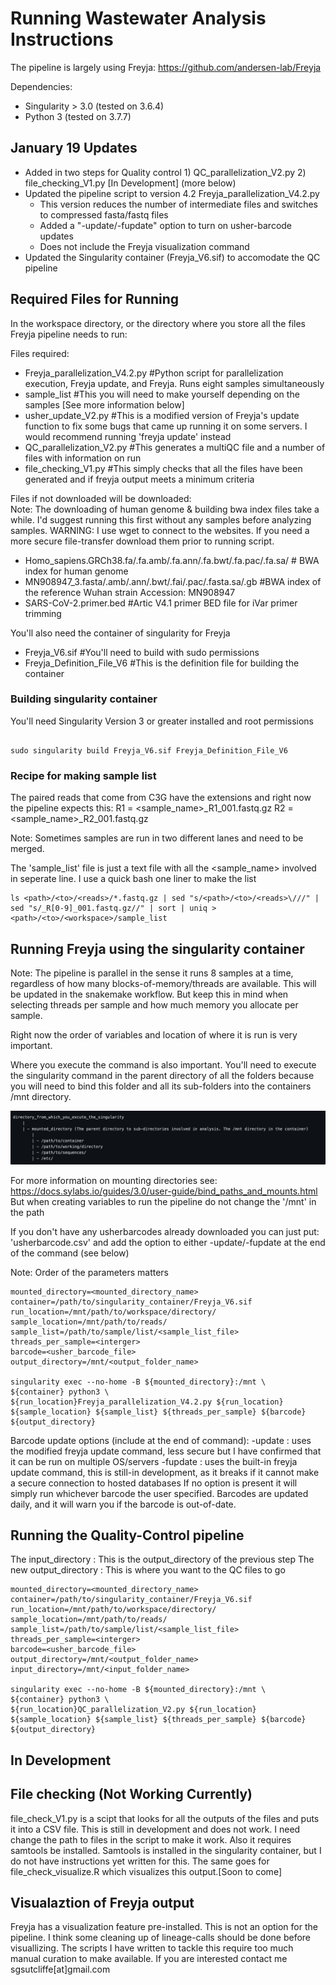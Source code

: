 # Running Wastewater Analysis Instructions
The pipeline is largely using Freyja: https://github.com/andersen-lab/Freyja

Dependencies:
- Singularity > 3.0 (tested on 3.6.4)
- Python 3 (tested on 3.7.7)

## January 19 Updates
- Added in two steps for Quality control 1) QC_parallelization_V2.py 2) file_checking_V1.py [In Development] (more below)
- Updated the pipeline script to version 4.2 Freyja_parallelization_V4.2.py
   - This version reduces the number of intermediate files and switches to compressed fasta/fastq files
   - Added a "-update/-fupdate" option to turn on usher-barcode updates
   - Does not include the Freyja visualization command
- Updated the Singularity container (Freyja_V6.sif) to accomodate the QC pipeline

## Required Files for Running

In the workspace directory, or the directory where you store all the files Freyja pipeline needs to run:

Files required:

* Freyja_parallelization_V4.2.py #Python script for parallelization execution, Freyja update, and Freyja. Runs eight samples simultaneously
* sample_list #This you will need to make yourself depending on the samples [See more information below]
* usher_update_V2.py #This is a modified version of Freyja's update function to fix some bugs that came up running it on some servers. I would recommend running 'freyja update' instead
* QC_parallelization_V2.py #This generates a multiQC file and a number of files with information on run
* file_checking_V1.py #This simply checks that all the files have been generated and if freyja output meets a minimum criteria

Files if not downloaded will be downloaded:    
   Note: The downloading of human genome & building bwa index files take a while. I'd suggest running this first without any samples before analyzing samples. WARNING: I use wget to connect to the websites. If you need a more secure file-transfer download them prior to running script.
* Homo_sapiens.GRCh38.fa/.fa.amb/.fa.ann/.fa.bwt/.fa.pac/.fa.sa/ # BWA index for human genome
* MN908947_3.fasta/.amb/.ann/.bwt/.fai/.pac/.fasta.sa/.gb #BWA index of the reference Wuhan strain Accession: MN908947 
* SARS-CoV-2.primer.bed #Artic V4.1 primer BED file for iVar primer trimming

You'll also need the container of singularity for Freyja

* Freyja_V6.sif #You'll need to build with sudo permissions
* Freyja_Definition_File_V6 #This is the definition file for building the container

### Building singularity container

You'll need Singularity Version 3 or greater installed and root permissions

```shell

sudo singularity build Freyja_V6.sif Freyja_Definition_File_V6

```

### Recipe for making sample list

The paired reads that come from C3G have the extensions and right now the pipeline expects this:
R1 = <sample_name>_R1_001.fastq.gz
R2 = <sample_name>_R2_001.fastq.gz

Note: Sometimes samples are run in two different lanes and need to be merged. 

The 'sample_list' file is just a text file with all the <sample_name> involved in seperate line. I use a quick bash one liner to make the list

```shell
ls <path>/<to>/<reads>/*.fastq.gz | sed "s/<path>/<to>/<reads>\///" | sed "s/_R[0-9]_001.fastq.gz//" | sort | uniq > <path>/<to>/<workspace>/sample_list
```

## Running Freyja using the singularity container
Note: The pipeline is parallel in the sense it runs 8 samples at a time, regardless of how many blocks-of-memory/threads are available. This will be updated in the snakemake workflow. But keep this in mind when selecting threads per sample and how much memory you allocate per sample.

Right now the order of variables and location of where it is run is very important.

Where you execute the command is also important. You'll need to execute the singularity command in the parent directory of all the folders because you will need to bind this folder and all its sub-folders into the containers /mnt directory.

![](directory_example.jpeg)

For more information on mounting directories see: https://docs.sylabs.io/guides/3.0/user-guide/bind_paths_and_mounts.html
But when creating variables to run the pipeline do not change the '/mnt' in the path

If you don't have any usherbarcodes already downloaded you can just put:
'usherbarcode.csv' and add the option to either -update/-fupdate at the end of the command (see below)

Note: Order of the parameters matters
```shell
mounted_directory=<mounted_directory_name>
container=/path/to/singularity_container/Freyja_V6.sif
run_location=/mnt/path/to/workspace/directory/
sample_location=/mnt/path/to/reads/
sample_list=/path/to/sample/list/<sample_list_file>
threads_per_sample=<interger>
barcode=<usher_barcode_file>
output_directory=/mnt/<output_folder_name>

singularity exec --no-home -B ${mounted_directory}:/mnt \
${container} python3 \
${run_location}Freyja_parallelization_V4.2.py ${run_location} ${sample_location} ${sample_list} ${threads_per_sample} ${barcode} ${output_directory}

```
Barcode update options (include at the end of command):
-update : uses the modified freyja update command, less secure but I have confirmed that it can be run on multiple OS/servers
-fupdate : uses the built-in freyja update command, this is still-in development, as it breaks if it cannot make a secure connection to hosted databases
If no option is present it will simply run whichever barcode the user specified. Barcodes are updated daily, and it will warn you if the barcode is out-of-date.

## Running the Quality-Control pipeline

The input_directory : This is the output_directory of the previous step
The new output_directory : This is where you want to the QC files to go

```shell
mounted_directory=<mounted_directory_name>
container=/path/to/singularity_container/Freyja_V6.sif
run_location=/mnt/path/to/workspace/directory/
sample_location=/mnt/path/to/reads/
sample_list=/path/to/sample/list/<sample_list_file>
threads_per_sample=<interger>
barcode=<usher_barcode_file>
output_directory=/mnt/<output_folder_name>
input_directory=/mnt/<input_folder_name>

singularity exec --no-home -B ${mounted_directory}:/mnt \
${container} python3 \
${run_location}QC_parallelization_V2.py ${run_location} ${sample_location} ${sample_list} ${threads_per_sample} ${barcode} ${output_directory}

```

## In Development

## File checking (Not Working Currently)
file_check_V1.py is a scipt that looks for all the outputs of the files and puts it into a CSV file. This is still in development and does not work. I need change the path to files in the script to make it work. Also it requires samtools be installed. Samtools is installed in the singularity container, but I do not have instructions yet written for this. The same goes for file_check_visualize.R which visualizes this output.[Soon to come]

## Visualaztion of Freyja output

Freyja has a visualization feature pre-installed. This is not an option for the pipeline. I think some cleaning up of lineage-calls should be done before visuallizing. The scripts I have written to tackle this require too much manual curation to make available. If you are interested contact me sgsutcliffe[at]gmail.com 






